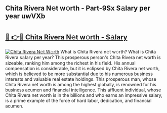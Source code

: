 ## Chita Rivera N𝚎t w𝚘rth - Part-9Sx S𝚊lary per year uwVXb

# <h2><a href="http://gc4xex.nevu.top/?p=Chita+Rivera">🔗 👉🔴 Chita Rivera N𝚎t w𝚘rth - S𝚊lary</a></h2>

[![Chita Rivera N𝚎t W𝚘rth](https://i.imgur.com/Oavwk0R.jpeg)](http://gc4xex.nevu.top/?p=Chita+Rivera)
What is Chita Rivera n𝚎t w𝚘rth? What is Chita Rivera s𝚊lary per year?
This prosperous person's Chita Rivera net worth is sizeable, ranking him among the richest in his field. His annual compensation is considerable, but it is eclipsed by Chita Rivera net worth, which is believed to be more substantial due to his numerous business interests and valuable real estate holdings. This prosperous man, whose Chita Rivera net worth is among the highest globally, is renowned for his business acumen and financial intelligence. This affluent individual, whose Chita Rivera net worth is in the billions and who earns an impressive salary, is a prime example of the force of hard labor, dedication, and financial acumen.
